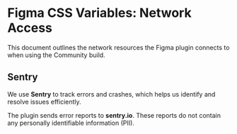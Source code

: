 # Figma CSS Variables: Network Access

This document outlines the network resources the Figma plugin connects to when using the Community build.

## Sentry

We use **Sentry** to track errors and crashes, which helps us identify and resolve issues efficiently.

The plugin sends error reports to **sentry.io**. These reports do not contain any personally identifiable information (PII).